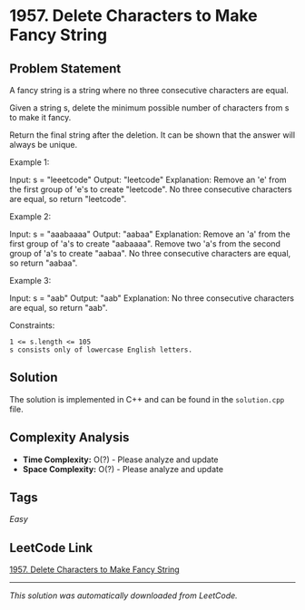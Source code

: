 # 1957. Delete Characters to Make Fancy String

## Problem Statement

A fancy string is a string where no three consecutive characters are equal.

Given a string s, delete the minimum possible number of characters from s to make it fancy.

Return the final string after the deletion. It can be shown that the answer will always be unique.

Example 1:

Input: s = "leeetcode"
Output: "leetcode"
Explanation:
Remove an &#39;e&#39; from the first group of &#39;e&#39;s to create "leetcode".
No three consecutive characters are equal, so return "leetcode".

Example 2:

Input: s = "aaabaaaa"
Output: "aabaa"
Explanation:
Remove an &#39;a&#39; from the first group of &#39;a&#39;s to create "aabaaaa".
Remove two &#39;a&#39;s from the second group of &#39;a&#39;s to create "aabaa".
No three consecutive characters are equal, so return "aabaa".

Example 3:

Input: s = "aab"
Output: "aab"
Explanation: No three consecutive characters are equal, so return "aab".

Constraints:

	1 <= s.length <= 105
	s consists only of lowercase English letters.

## Solution

The solution is implemented in C++ and can be found in the `solution.cpp` file.

## Complexity Analysis

- **Time Complexity:** O(?) - Please analyze and update
- **Space Complexity:** O(?) - Please analyze and update

## Tags

*Easy*

## LeetCode Link

[1957. Delete Characters to Make Fancy String](https://leetcode.com/problems/delete-characters-to-make-fancy-string/)

---

*This solution was automatically downloaded from LeetCode.*
